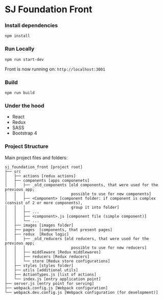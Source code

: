 # SJ Foundation Front


### Install dependencies 
```
npm install
```

### Run Locally
```
npm run start-dev
```
Front is now running on: `http://localhost:3001`

### Build
```
npm run build
```

### Under the hood
 
 - React
 - Redux
 - SASS
 - Bootstrap 4
 
### Project Structure
Main project files and folders:

```
sj_foundation_front [project root]
├── src
│   ├── actions [redux actions]
│   ├── components [apps componenets]
│   │   ├── _old_components [old components, that were used for the previous app;
│   │   │                    possible to use for new components]
│   │   ├── <Component> [component folder: if component is complex (consist of 2 or more components),
│   │   │                    group it into folder]
│   │   ├── ... 
│   │   ├── <component>.js [component file (simple component)]
│   │   └── ...
│   ├── images [images folder]
│   ├── pages  [components, that present pages]
│   ├── redux  [Redux logic]
│   │   ├── _old_reducers [old reducers, that were used for the previous app;
│   │   │                    possible to use for new reducers]
│   │   ├── middleware [Redux middlewares]
│   │   ├── reducers [Redux reducers]
│   │   └── store [Redux store configurations]
│   ├── styles [styles folder]
│   ├── utils [additional utils]
│   ├── ActionTypes.js [list of actions]
│   └── index.js [entry application point]
├── server.js [entry point for serving]
├── webpack.config.js [Webpack configuration]
└── webpack.dev.config.js [Webpack configuration (for development)]
```
